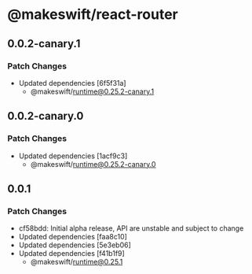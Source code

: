 # @makeswift/react-router

## 0.0.2-canary.1

### Patch Changes

- Updated dependencies [6f5f31a]
  - @makeswift/runtime@0.25.2-canary.1

## 0.0.2-canary.0

### Patch Changes

- Updated dependencies [1acf9c3]
  - @makeswift/runtime@0.25.2-canary.0

## 0.0.1

### Patch Changes

- cf58bdd: Initial alpha release, API are unstable and subject to change
- Updated dependencies [faa8c10]
- Updated dependencies [5e3eb06]
- Updated dependencies [f41b1f9]
  - @makeswift/runtime@0.25.1
